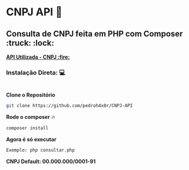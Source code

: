 # CNPJ API :mag_right:
<b>
  <h2>Consulta de CNPJ feita em PHP com Composer :truck: :lock:</h2>
   <a href="https://apiconsultacnpj.com.br">API Utilizada - CNPJ :fire:</a> 
</b>


### Instalação Direta: :computer:<br/><br/>
**Clone o Repositório**
```bash
git clone https://github.com/pedroh4x0r/CNPJ-API
```

**Rode o composer** :fire:
```bash
composer install
```

**Agora é só executar**
```bash
Exemplo: php consultar.php
```
**CNPJ Default: 00.000.000/0001-91**
